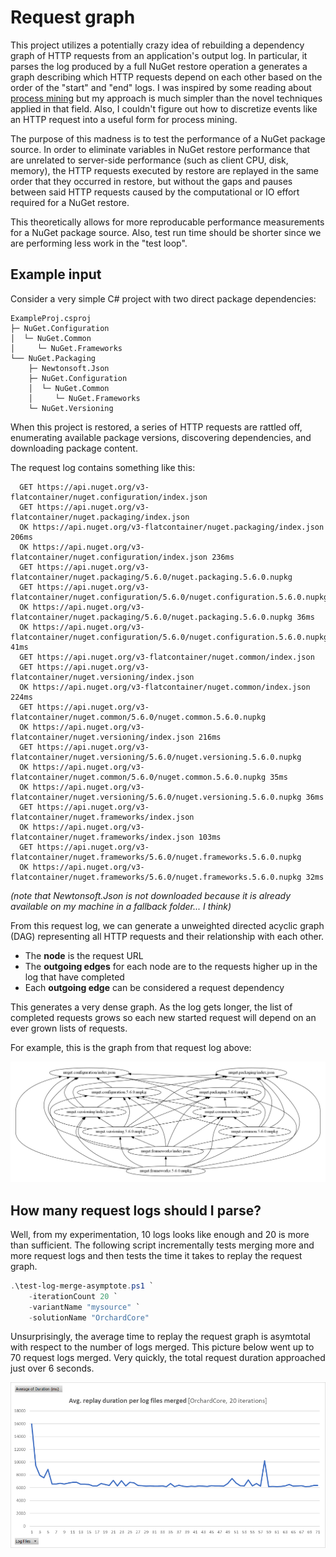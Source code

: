 # Request graph

This project utilizes a potentially crazy idea of rebuilding a dependency graph of HTTP requests from an application's
output log. In particular, it parses the log produced by a full NuGet restore operation a generates a graph describing
which HTTP requests depend on each other based on the order of the "start" and "end" logs. I was inspired by some
reading about [process mining](https://en.wikipedia.org/wiki/Process_mining) but my approach is much simpler than the
novel techniques applied in that field. Also, I couldn't figure out how to discretize events like an HTTP request
into a useful form for process mining. 

The purpose of this madness is to test the performance of a NuGet package source. In order to eliminate variables
in NuGet restore performance that are unrelated to server-side performance (such as client CPU, disk, memory),
the HTTP requests executed by restore are replayed in the same order that they occurred in restore, but without the
gaps and pauses between said HTTP requests caused by the computational or IO effort required for a NuGet restore.

This theoretically allows for more reproducable performance measurements for a NuGet package source. Also, test
run time should be shorter since we are performing less work in the "test loop".

## Example input

Consider a very simple C# project with two direct package dependencies:

```
ExampleProj.csproj
├─ NuGet.Configuration
│  └─ NuGet.Common 
│     └─ NuGet.Frameworks
└── NuGet.Packaging
    ├─ Newtonsoft.Json
    ├─ NuGet.Configuration
    │  └─ NuGet.Common 
    │     └─ NuGet.Frameworks
    └─ NuGet.Versioning
```

When this project is restored, a series of HTTP requests are rattled off, enumerating available package versions,
discovering dependencies, and downloading package content.

The request log contains something like this:

```
  GET https://api.nuget.org/v3-flatcontainer/nuget.configuration/index.json
  GET https://api.nuget.org/v3-flatcontainer/nuget.packaging/index.json
  OK https://api.nuget.org/v3-flatcontainer/nuget.packaging/index.json 206ms
  OK https://api.nuget.org/v3-flatcontainer/nuget.configuration/index.json 236ms
  GET https://api.nuget.org/v3-flatcontainer/nuget.packaging/5.6.0/nuget.packaging.5.6.0.nupkg
  GET https://api.nuget.org/v3-flatcontainer/nuget.configuration/5.6.0/nuget.configuration.5.6.0.nupkg
  OK https://api.nuget.org/v3-flatcontainer/nuget.packaging/5.6.0/nuget.packaging.5.6.0.nupkg 36ms
  OK https://api.nuget.org/v3-flatcontainer/nuget.configuration/5.6.0/nuget.configuration.5.6.0.nupkg 41ms
  GET https://api.nuget.org/v3-flatcontainer/nuget.common/index.json
  GET https://api.nuget.org/v3-flatcontainer/nuget.versioning/index.json
  OK https://api.nuget.org/v3-flatcontainer/nuget.common/index.json 224ms
  GET https://api.nuget.org/v3-flatcontainer/nuget.common/5.6.0/nuget.common.5.6.0.nupkg
  OK https://api.nuget.org/v3-flatcontainer/nuget.versioning/index.json 216ms
  GET https://api.nuget.org/v3-flatcontainer/nuget.versioning/5.6.0/nuget.versioning.5.6.0.nupkg
  OK https://api.nuget.org/v3-flatcontainer/nuget.common/5.6.0/nuget.common.5.6.0.nupkg 35ms
  OK https://api.nuget.org/v3-flatcontainer/nuget.versioning/5.6.0/nuget.versioning.5.6.0.nupkg 36ms
  GET https://api.nuget.org/v3-flatcontainer/nuget.frameworks/index.json
  OK https://api.nuget.org/v3-flatcontainer/nuget.frameworks/index.json 103ms
  GET https://api.nuget.org/v3-flatcontainer/nuget.frameworks/5.6.0/nuget.frameworks.5.6.0.nupkg
  OK https://api.nuget.org/v3-flatcontainer/nuget.frameworks/5.6.0/nuget.frameworks.5.6.0.nupkg 32ms
```

*(note that Newtonsoft.Json is not downloaded because it is already available on my machine in a fallback folder... I
think)*

From this request log, we can generate a unweighted directed acyclic graph (DAG) representing all HTTP requests and
their relationship with each other. 

- The **node** is the request URL
- The **outgoing edges** for each node are to the requests higher up in the log that have completed
- Each **outgoing edge** can be considered a request dependency

This generates a very dense graph. As the log gets longer, the list of completed requests grows so
each new started request will depend on an ever grown lists of requests.

For example, this is the graph from that request log above:

![Example request log dependency graph](img/2020-05-22-request-graph-unpruned-ex.png)

## How many request logs should I parse?

Well, from my experimentation, 10 logs looks like enough and 20 is more than sufficient. The following script
incrementally tests merging more and more request logs and then tests the time it takes to replay the request graph.

```powershell
.\test-log-merge-asymptote.ps1 `
    -iterationCount 20 `
    -variantName "mysource" `
    -solutionName "OrchardCore"
```

Unsurprisingly, the average time to replay the request graph is asymtotal with respect to the number of logs merged.
This picture below went up to 70 request logs merged. Very quickly, the total request duration approached just over
6 seconds.

![Asymptotal simulated restore duration](img/2020-05-22-logs-per-graph.png)

